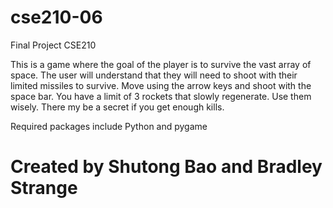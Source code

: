 # cse210-06
Final Project CSE210

This is a game where the goal of the player is to survive the vast array of space.
The user will understand that they will need to shoot with their limited missiles to survive.
Move using the arrow keys and shoot with the space bar. 
You have a limit of 3 rockets that slowly regenerate. Use them wisely.
There my be a secret if you get enough kills.



Required packages include Python and pygame
# Created by Shutong Bao and Bradley Strange
